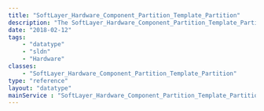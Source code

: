```yaml
---
title: "SoftLayer_Hardware_Component_Partition_Template_Partition"
description: "The SoftLayer_Hardware_Component_Partition_Template_Partition data type contains general information relating to a single SoftLayer Template Partition. "
date: "2018-02-12"
tags:
    - "datatype"
    - "sldn"
    - "Hardware"
classes:
    - "SoftLayer_Hardware_Component_Partition_Template_Partition"
type: "reference"
layout: "datatype"
mainService : "SoftLayer_Hardware_Component_Partition_Template_Partition"
---
```

